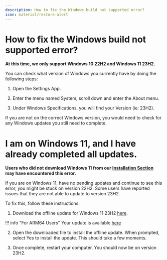 ```yaml
---
description: How to fix the Windows build not supported error?
icon: material/restore-alert
---
```


# How to fix the Windows build not supported error?

**At this time, we only support Windows 10 22H2 and Windows 11 23H2.**

You can check what version of Windows you currently have by doing the following steps:

1. Open the Settings App.

2. Enter the menu named System, scroll down and enter the About menu.

3. Under Windows Specifications, you will find your Version (ie: 23H2).

If you are not on the correct Windows version, you would need to check for any Windows updates you still need to complete.

# I am on Windows 11, and I have already completed all updates.

**Users who did not download Windows 11 from our [Installation Section](../../getting-started/installation.md#material-disc-download-an-iso) may have encountered this error.**

If you are on Windows 11, have no pending updates and continue to see this error, you might be stuck on version 22H2. Some users have reported issues that they are not able to update to version 23H2.

To fix this, follow these instructions:

1. Download the offline update for Windows 11 23H2 [here](https://catalog.sf.dl.delivery.mp.microsoft.com/filestreamingservice/files/caa3ff4a-6420-4341-aeae-33b2d7f463be/public/windows11.0-kb5027397-x64_3a9c368e239bb928c32a790cf1663338d2cad472.msu).

!!! info "For ARM64 Users"
    Your update is available [here](https://catalog.sf.dl.delivery.mp.microsoft.com/filestreamingservice/files/c29dd4ea-7f6a-4636-a991-29ba8ae70658/public/windows11.0-kb5027397-arm64_bacb74fba9077a5b7ae2f74a3ebb0b506f9708f3.msu)

2. Open the downloaded file to install the offline update. When prompted, select Yes to install the update. This should take a few moments.

3. Once complete, restart your computer. You should now be on version 23H2.
